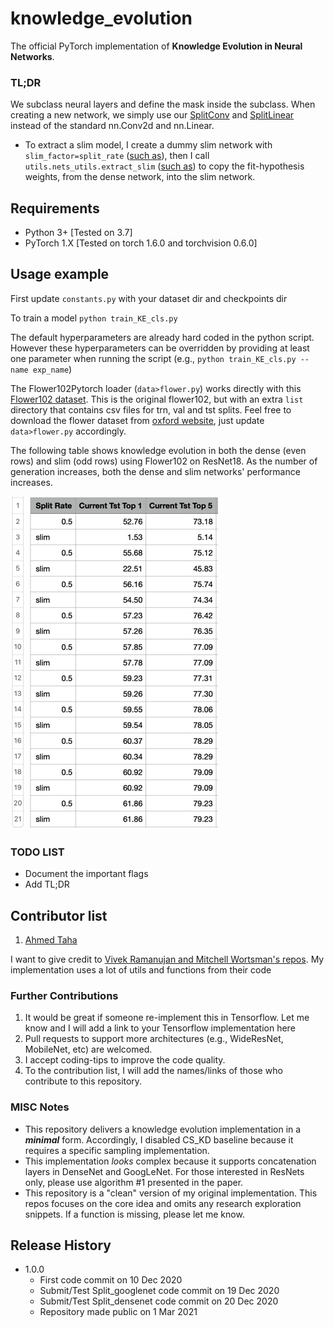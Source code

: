 # knowledge_evolution
The official PyTorch implementation of **Knowledge Evolution in Neural Networks**.

### TL;DR
We subclass neural layers and define the mask inside the subclass. When creating a new network, we simply use our [SplitConv](https://github.com/ahmdtaha/knowledge_evolution/blob/main/layers/conv_type.py) and [SplitLinear](https://github.com/ahmdtaha/knowledge_evolution/blob/main/layers/linear_type.py) instead of the standard nn.Conv2d and nn.Linear.

* To extract a slim model, I create a dummy slim network with `slim_factor=split_rate` ([such as](https://github.com/ahmdtaha/knowledge_evolution/blob/b389041ff4dd308dd8e35ebb2b01e5863d7a6924/train_KE_cls.py#L80)), then I call `utils.nets_utils.extract_slim` ([such as](https://github.com/ahmdtaha/knowledge_evolution/blob/b389041ff4dd308dd8e35ebb2b01e5863d7a6924/train_KE_cls.py#L90)) to copy the fit-hypothesis weights, from the dense network, into the slim network.

## Requirements

* Python 3+ [Tested on 3.7]
* PyTorch 1.X [Tested on torch 1.6.0 and torchvision 0.6.0]

[//]: # "## ImageNet Pretrained Models"



## Usage example

First update `constants.py` with your dataset dir and checkpoints dir

To train a model `python train_KE_cls.py` 

The default hyperparameters are already hard coded in the python script. However these hyperparameters can be overridden by providing at least one parameter when running the script (e.g., `python train_KE_cls.py --name exp_name`) 


The Flower102Pytorch loader (`data>flower.py`) works directly with this [Flower102 dataset](https://drive.google.com/file/d/1ftEUxDIS_VOcx_OO70QDfZvHNDxXXgRY/view?usp=sharing). This is the original flower102, but with an extra `list` directory that contains csv files for trn, val and tst splits. Feel free to download the flower dataset from [oxford website](https://www.robots.ox.ac.uk/~vgg/data/flowers/102/), just update `data>flower.py` accordingly. 

The following table shows knowledge evolution in both the dense (even rows) and slim (odd rows) using Flower102 on ResNet18.
As the number of generation increases, both the dense and slim networks' performance increases.

![Our implementation performance](./imgs/dense_slim.jpg)  

### TODO LIST
* Document the important flags
* Add TL;DR

Contributor list
----------------
1. [Ahmed Taha](http://www.cs.umd.edu/~ahmdtaha/)

I want to give credit to [Vivek Ramanujan and Mitchell Wortsman's repos](https://github.com/allenai/hidden-networks). My implementation uses a lot of utils and functions from their code

### Further Contributions
1. It would be great if someone re-implement this in Tensorflow. Let me know and I will add a link to your Tensorflow implementation here
2. Pull requests to support more architectures (e.g., WideResNet, MobileNet, etc) are welcomed.
3. I accept coding-tips to improve the code quality.
4. To the contribution list, I will add the names/links of those who contribute to this repository.


### MISC Notes
* This repository delivers a knowledge evolution implementation in a _**minimal**_ form. Accordingly, I disabled CS_KD baseline because it requires a specific sampling implementation. 
* This implementation _looks_ complex because it supports concatenation layers in DenseNet and GoogLeNet. For those interested in ResNets only, please use algorithm #1 presented in the paper.
* This repository is a "clean" version of my original implementation. This repos focuses on the core idea and omits any research exploration snippets. If a function is missing, please let me know.


## Release History
* 1.0.0
    * First code commit on 10 Dec 2020
    * Submit/Test Split_googlenet code commit on 19 Dec 2020
    * Submit/Test Split_densenet code commit on 20 Dec 2020
    * Repository made public on 1 Mar 2021
